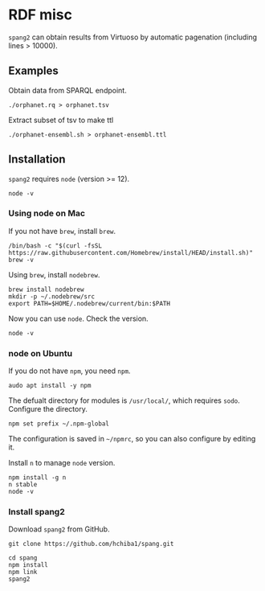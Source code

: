 # RDF misc
`spang2` can obtain results from Virtuoso by automatic pagenation (including lines > 10000).

## Examples
Obtain data from SPARQL endpoint.
```
./orphanet.rq > orphanet.tsv
```
Extract subset of tsv to make ttl
```
./orphanet-ensembl.sh > orphanet-ensembl.ttl
```

## Installation
`spang2` requires `node` (version >= 12).
```
node -v
```
### Using node on Mac
If you not have `brew`, install `brew`.
```
/bin/bash -c "$(curl -fsSL https://raw.githubusercontent.com/Homebrew/install/HEAD/install.sh)"
brew -v
```
Using `brew`, install `nodebrew`.
```
brew install nodebrew
mkdir -p ~/.nodebrew/src
export PATH=$HOME/.nodebrew/current/bin:$PATH
```
Now you can use `node`. Check the version.
```
node -v
```

### node on Ubuntu
If you do not have `npm`, you need `npm`.
```
audo apt install -y npm
```
The defualt directory for modules is `/usr/local/`, which requires `sodo`.
Configure the directory.
```
npm set prefix ~/.npm-global
```
The configuration is saved in `~/npmrc`, so you can also configure by editing it.

Install `n` to manage `node` version.
```
npm install -g n
n stable
node -v
```

### Install spang2
Download `spang2` from GitHub.
```
git clone https://github.com/hchiba1/spang.git
```
```
cd spang
npm install
npm link
spang2
```
